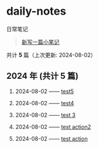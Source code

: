# daily-notes

日常笔记

> [新写一篇小笔记](https://github.com/whisper-xiang/daily-notes/issues/new)

共计 **5** 篇（上次更新: 2024-08-02）

## 2024 年 (共计 5 篇)

1. 2024-08-02 —— [test5](https://github.com/whisper-xiang/daily-notes/issues/8)

2. 2024-08-02 —— [test4](https://github.com/whisper-xiang/daily-notes/issues/7)

3. 2024-08-02 —— [test 3](https://github.com/whisper-xiang/daily-notes/issues/6)

4. 2024-08-02 —— [test action2](https://github.com/whisper-xiang/daily-notes/issues/5)

5. 2024-08-02 —— [test action](https://github.com/whisper-xiang/daily-notes/issues/3)
